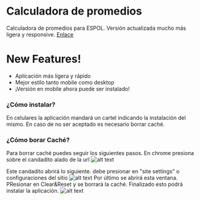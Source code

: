 # Calculadora de promedios

Calculadora de promedios para ESPOL. Versión actualizada mucho más ligera y responsive. [Enlace]

# New Features!
  - Aplicación más ligera y rápido
  - Mejor estilo tanto mobile como desktop
  - ¡Versión en mobile ahora puede ser instalado!

### ¿Cómo instalar?
En celulares la aplicación mandará un cartel indicando la instalación del mismo. En caso de no ser aceptado es necesario borrar caché. 

### ¿Cómo borar Caché?
Para borrar caché puedes seguir los siguientes pasos. En chrome presiona sobre el candadito alado de la url
    ![alt text](https://i.imgur.com/DvSq0wk.jpg) 
    
Este candadito abrirá lo siguiente. debe presionar en "site settings" o configuraciones del sitio
    ![alt text](https://i.imgur.com/vdTFIlM.jpg)
Por último se abrirá esta ventana. PResionar en Clear&Reset y  se borrará la caché. Finalizado esto podrá instalar la aplicación.
    ![alt text](https://i.imgur.com/JPvEcZR.jpg)

   [Enlace]: <https://espolpromedio.surge.sh/>
